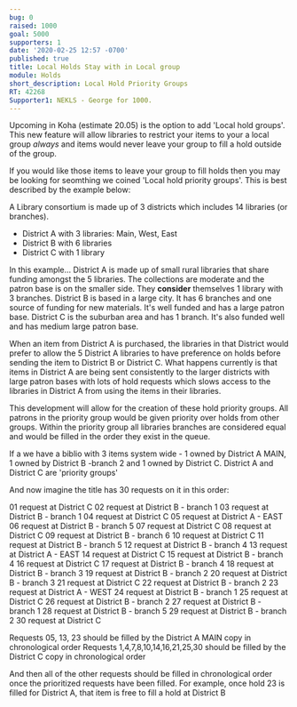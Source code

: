 ```yaml
---
bug: 0
raised: 1000
goal: 5000
supporters: 1
date: '2020-02-25 12:57 -0700'
published: true
title: Local Holds Stay with in Local group
module: Holds
short_description: Local Hold Priority Groups
RT: 42268
Supporter1: NEKLS - George for 1000.
---
```

Upcoming in Koha (estimate 20.05) is the option to add 'Local hold groups'.  This new feature will allow libraries to restrict your items to your a local group *always* and items would never leave your group to fill a hold outside of the group.

If you would like those items to leave your group to fill holds then you may be looking for seomthing we coined 'Local hold priority groups'.  This is best described by the example below:

A Library consortium is made up of 3 districts which includes 14 libraries (or branches).  
- District A with 3 libraries: Main, West, East 
- District B with 6 libraries
- District C with 1 library

In this example...
District A is made up of small rural libraries that share funding amongst the 5 libraries. The collections are moderate and the patron base is on the smaller side. They **consider** themselves 1 library with 3 branches.
District B is based in a large city.  It has 6 branches and one source of funding for new materials.  It's well funded and has a large patron base. 
District C is the suburban area and has 1 branch.  It's also funded well and has medium large patron base.   

When an item from District A is purchased, the libraries in that District would prefer to allow the 5 District A libraries to have preference on holds before sending the item to District B or District C.  What happens currently is that items in District A are being sent consistently to the larger districts with large patron bases with lots of hold requests which slows access to the libraries in District A from using the items in their libraries.

This development will allow for the creation of these hold priority groups.  All patrons in the priority group would be given priority over holds from other groups.  Within the priority group all libraries branches are considered equal and would be filled in the order they exist in the queue.

If a we have a biblio with 3 items system wide - 1 owned by District A MAIN, 1 owned by District B -branch 2 and  1 owned by District C.  District A and District C are 'priority groups'

And now imagine the title has 30 requests on it in this order:

01 request at District C 
02 request at District B - branch 1
03 request at District B - branch 1
04 request at District C 
05 request at District A - EAST
06 request at District B - branch 5
07 request at District C 
08 request at District C 
09 request at District B - branch 6 
10 request at District C 
11 request at District B - branch 5 
12 request at District B - branch 4 
13 request at District A - EAST
14 request at District C 
15 request at District B - branch 4
16 request at District C 
17 request at District B - branch 4
18 request at District B - branch 3
19 request at District B - branch 2 
20 request at District B - branch 3
21 request at District C 
22 request at District B - branch 2
23 request at District A - WEST
24 request at District B - branch 1
25 request at District C 
26 request at District B - branch 2 
27 request at District B - branch 1
28 request at District B - branch 5
29 request at District B - branch 2
30 request at District C 

Requests 05, 13, 23 should be filled by the District A MAIN copy in chronological order
Requests 1,4,7,8,10,14,16,21,25,30 should be filled by the District C copy in chronological order

And then all of the other requests should be filled in chronological order once the prioritized requests have been filled.  For example, once hold 23 is filled for District A, that item is free to fill a hold at District B